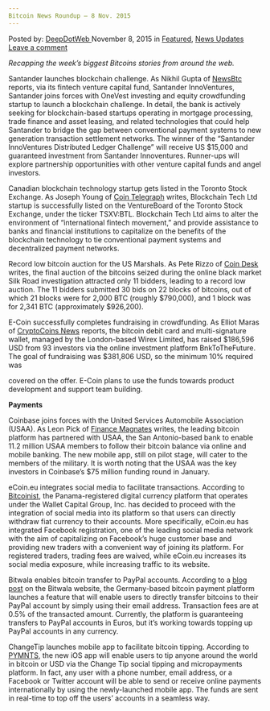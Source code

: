 ```yaml
---
Bitcoin News Roundup – 8 Nov. 2015
---
```

<article class="post-listing post-12043 post type-post status-publish format-standard has-post-thumbnail hentry  tag-2524 tag-bitcoin tag-news tag-nov tag-roundup">
<div class="post-inner">
<span>Posted by: <a href="https://www.deepdotweb.com/author/admin/" title="">DeepDotWeb </a></span>
<span>November 8, 2015</span>
<span>in <a href="https://www.deepdotweb.com/category/deepdot-news/" rel="category tag">Featured</a>, <a href="https://www.deepdotweb.com/category/news-updates/" rel="category tag">News Updates</a></span>
<span><a href="https://www.deepdotweb.com/2015/11/08/bitcoin-news-roundup-8-nov-2015/#respond">Leave a comment</a></span>


<p><em>Recapping the week&#8217;s biggest Bitcoins stories from around the web. </em></p>
<p>Santander launches blockchain challenge. As Nikhil Gupta of <a href="http://www.newsbtc.com/2015/11/05/santander-launches-blockchain-challenge/">NewsBtc</a> reports, via its fintech venture capital fund, Santander InnoVentures, Santander joins forces with OneVest investing and equity crowdfunding startup to launch a blockchain challenge. In detail, the bank is actively seeking for blockchain-based startups operating in mortgage processing, trade finance and asset leasing, and related technologies that could help Santander to bridge the gap between conventional payment systems to new generation transaction settlement networks. The winner of the “Santander InnoVentures Distributed Ledger Challenge” will receive US $15,000 and guaranteed investment from Santander Innoventures. Runner-ups will explore partnership opportunities with other venture capital funds and angel investors.</p>
<p>Canadian blockchain technology startup gets listed in the Toronto Stock Exchange. As Joseph Young of <a href="http://cointelegraph.com/news/115564/first-blockchain-company-goes-public-on-toronto-stock-exchange">Coin Telegraph</a> writes, Blockchain Tech Ltd startup is successfully listed on the VentureBoard of the Toronto Stock Exchange, under the ticker TSXV:BTL. Blockchain Tech Ltd aims to alter the environment of “international fintech movement,” and provide assistance to banks and financial institutions to capitalize on the benefits of the blockchain technology to tie conventional payment systems and decentralized payment networks.</p>
<p>Record low bitcoin auction for the US Marshals. As Pete Rizzo of <a href="http://www.coindesk.com/bidder-turnout-low-silk-road-bitcoin-auction/">Coin Desk</a> writes, the final auction of the bitcoins seized during the online black market Silk Road investigation attracted only 11 bidders, leading to a record low auction. The 11 bidders submitted 30 bids on 22 blocks of bitcoins, out of which 21 blocks were for 2,000 BTC (roughly $790,000), and 1 block was for 2,341 BTC (approximately $926,200).</p>
<p>E-Coin successfully completes fundraising in crowdfunding. As Elliot Maras of <a href="https://www.cryptocoinsnews.com/e-coin-bitcoin-debit-card-raises-186596-crowdfunding-support-growth/">CryptoCoins News</a> reports, the bitcoin debit card and multi-signature wallet, managed by the London-based Wirex Limited, has raised $186,596 USD from 93 investors via the online investment platform BnkToTheFuture. The goal of fundraising was $381,806 USD, so the minimum 10% required was</p>
<p>covered on the offer. E-Coin plans to use the funds towards product development and support team building.</p>
<p><strong>Payments</strong></p>
<p>Coinbase joins forces with the United Services Automobile Association (USAA). As Leon Pick of <a href="http://www.financemagnates.com/cryptocurrency/news/usaa-piloting-integration-of-coinbase-wallet-balances-in-online-banking/">Finance Magnates</a> writes, the leading bitcoin platform has partnered with USAA, the San Antonio-based bank to enable 11.2 million USAA members to follow their bitcoin balance via online and mobile banking. The new mobile app, still on pilot stage, will cater to the members of the military. It is worth noting that the USAA was the key investors in Coinbase’s $75 million funding round in January.</p>
<p>eCoin.eu integrates social media to facilitate transactions. According to <a href="http://insidebitcoins.com/news/ecoin-eu-trading-platform-integrates-social-media-and-fiat-withdrawal/35641">Bitcoinist</a>, the Panama-registered digital currency platform that operates under the Wallet Capital Group, Inc. has decided to proceed with the integration of social media into its platform so that users can directly withdraw fiat currency to their accounts. More specifically, eCoin.eu has integrated Facebook registration, one of the leading social media network with the aim of capitalizing on Facebook’s huge customer base and providing new traders with a convenient way of joining its platform. For registered traders, trading fees are waived, while eCoin.eu increases its social media exposure, while increasing traffic to its website.</p>
<p>Bitwala enables bitcoin transfer to PayPal accounts. According to a <a href="http://about.bitwa.la/send-bitcoin-to-paypal-account/">blog post</a> on the Bitwala website, the Germany-based bitcoin payment platform launches a feature that will enable users to directly transfer bitcoins to their PayPal account by simply using their email address. Transaction fees are at 0.5% of the transacted amount. Currently, the platform is guaranteeing transfers to PayPal accounts in Euros, but it’s working towards topping up PayPal accounts in any currency.</p>
<p>ChangeTip launches mobile app to facilitate bitcoin tipping. According to <a href="http://www.pymnts.com/news/2015/changetips-new-app-enables-bitcoin-tips/">PYMNTS</a>, the new iOS app will enable users to tip anyone around the world in bitcoin or USD via the Change Tip social tipping and micropayments platform. In fact, any user with a phone number, email address, or a Facebook or Twitter account will be able to send or receive online payments internationally by using the newly-launched mobile app. The funds are sent in real-time to top off the users’ accounts in a seamless way.</p>
</div>
<span style="display:none"><a href="https://www.deepdotweb.com/tag/2015/" rel="tag">2015</a> <a href="https://www.deepdotweb.com/tag/bitcoin/" rel="tag">bitcoin</a> <a href="https://www.deepdotweb.com/tag/news/" rel="tag">news</a> <a href="https://www.deepdotweb.com/tag/nov/" rel="tag">nov</a> <a href="https://www.deepdotweb.com/tag/roundup/" rel="tag">roundup</a></span> <span style="display:none" class="updated">2015-11-08</span>
<div style="display:none" class="vcard author" itemprop="author" itemscope itemtype="http://schema.org/Person"><strong class="fn" itemprop="name">